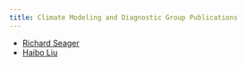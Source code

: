 ```yaml
---
title: Climate Modeling and Diagnostic Group Publications
---
```


- [Richard Seager](http://ocp-cmdg.github.io/publications/pages/Seager.htm)
- [Haibo Liu](http://ocp-cmdg.github.io/publications/pages/Haibo.htm)
